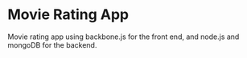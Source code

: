 <h1>Movie Rating App</h1>
<p>Movie rating app using backbone.js for the front end, and node.js and mongoDB for the backend.</p>